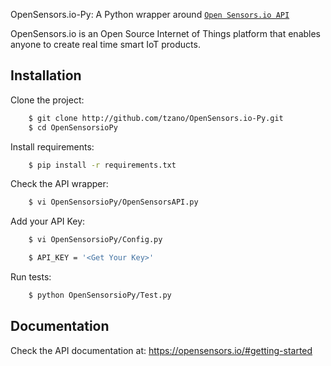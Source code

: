 OpenSensors.io-Py: A Python wrapper around [`Open Sensors.io API`](https://opensensors.io)

OpenSensors.io is an Open Source Internet of Things platform that enables anyone to create real time smart IoT products.


## Installation

Clone the project:

```bash
    $ git clone http://github.com/tzano/OpenSensors.io-Py.git
    $ cd OpenSensorsioPy
```

Install requirements:

```bash
    $ pip install -r requirements.txt
```

Check the API wrapper: 

```bash
    $ vi OpenSensorsioPy/OpenSensorsAPI.py
```

Add your API Key: 

```bash
    $ vi OpenSensorsioPy/Config.py

	$ API_KEY = '<Get Your Key>'
```

Run tests:

```bash
    $ python OpenSensorsioPy/Test.py
```

## Documentation

Check the API documentation at: https://opensensors.io/#getting-started

